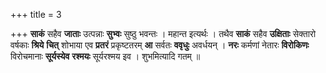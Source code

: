 +++
title = 3

+++
**साकं** सहैव **जाताः** उत्पन्नाः **सुभ्वः** सुष्ठु भवन्तः । महान्त इत्यर्थः । तथैव **साकं** सहैव **उक्षिताः** सेक्तारो वर्षकाः **श्रिये** **चित्** शोभाया एव **प्रतरं** प्रकृष्टतरम् **आ** सर्वतः **ववृधुः** अवर्धयन् । **नरः** कर्मणां नेतारः **विरोकिणः** विरोचमानाः **सूर्यस्येव** **रश्मयः** सूर्यरश्मय इव । शुभमित्यादि गतम् ॥